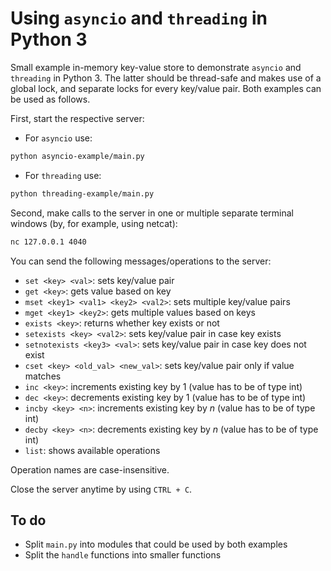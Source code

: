 # Using `asyncio` and `threading` in Python 3

Small example in-memory key-value store to demonstrate `asyncio` and `threading` in Python 3. The latter should be thread-safe and makes use of a global lock, and separate locks for every key/value pair. Both examples can be used as follows.

First, start the respective server:

* For `asyncio` use:
```bash
python asyncio-example/main.py
```

* For `threading` use:
```bash
python threading-example/main.py
```

Second, make calls to the server in one or multiple separate terminal windows (by, for example, using netcat):
```bash
nc 127.0.0.1 4040
```

You can send the following messages/operations to the server:

* `set <key> <val>`: sets key/value pair
* `get <key>`: gets value based on key
* `mset <key1> <val1> <key2> <val2>`: sets multiple key/value pairs
* `mget <key1> <key2>`: gets multiple values based on keys
* `exists <key>`: returns whether key exists or not
* `setexists <key> <val2>`: sets key/value pair in case key exists
* `setnotexists <key3> <val>`: sets key/value pair in case key does not exist
* `cset <key> <old_val> <new_val>`: sets key/value pair only if value matches 
* `inc <key>`: increments existing key by 1 (value has to be of type int)
* `dec <key>`: decrements existing key by 1 (value has to be of type int)
* `incby <key> <n>`: increments existing key by *n* (value has to be of type int)
* `decby <key> <n>`: decrements existing key by *n* (value has to be of type int)
* `list`: shows available operations

Operation names are case-insensitive.

Close the server anytime by using `CTRL + C`.

## To do
* Split `main.py` into modules that could be used by both examples
* Split the `handle` functions into smaller functions